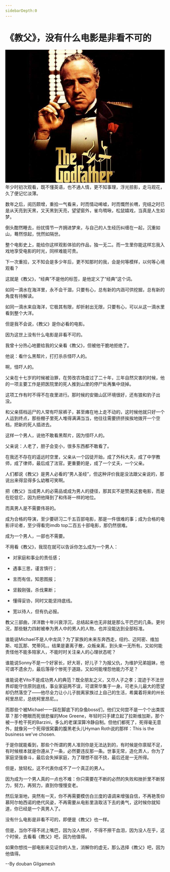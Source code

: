 ```yaml
---
sidebarDepth:0
---
```

# 《教父》，没有什么电影是非看不可的
![马龙白兰度](/godfather.jpg)
年少时初次观看，既不懂英语，也不通人情，更不知事理，浮光掠影，走马观花，久了便记忆淡薄。

数年之后，阅历颇增，重拾一气看来，时而情动唏嘘，时而慨然长喟，完结之时已是从天亮到天黑，又天黑到天亮，望望窗外，雀鸟啁啾，松鼠嬉戏，当真是人生如梦。

倒头酣然睡去，纷扰情节一齐拥进梦来，与自己的人生经历纠缠在一起，沉重如山，蓦然惊起，恍然如隔世。

整个电影史上，能给你这样观影体验的作品，独一无二。而一生里你能这样忘我入戏地享受电影的时光，同样难能可贵。

下一次重拾，又不知会是多少年后，更不知那时的我，会是何等模样，以何等心境观看？

这就是《教父》，“经典”不是他的标签，是他定义了“经典”这个词。

如同一滴水在海洋里，永不会干涸，只要有心，总有新的内涵可供挖掘，总有新的角度有待解读。

如同一滴水来自海洋，它极其有限，却折射出无限，只要有心，可以从这一滴水里看到整个大洋。


但是我不会说，《教父》是你必看的电影。

因为这世上没有什么电影是非看不可的。

我曾十分热心地要给我的父亲看《教父》，但被他干脆地拒绝了。

他说：看什么黑帮片，打打杀杀怪吓人的。

啊，怪吓人的。

父亲在十七岁的时候被治罪，在劳改农场度过了二十年，三年自然灾害的时候，他的一项主要工作是把医院里的死人推到山里的停尸处再集中烧掉。

这项工作有时不得不在夜里进行。那时候的安徽山区环境很好，还有狼和豹子出没。

和父亲搭档运尸的人常有吓尿裤子，甚至瘫在地上走不动的，这时候他就只好一个人运到终点，那些棚子里死人堆得满满当当，他往往需要挤挤挨挨地拨开一个空档，把新的死人插进去。

这样一个男人，说他不敢看黑帮片，因为怪吓人的。

父亲说：人老了，胆子会变小，很多东西都不敢看了。


在我还不存在的遥远时空里，父亲从一个囚徒开始，成了外科大夫，成了中学教师，成了律师，最后成了法官。更重要的是，成了一个丈夫，一个父亲。

人们都说《教父》是男人必看的“男人圣经”，但这种评价我是没法跟父亲说的，那说出来得显得多么幼稚可笑啊。

把《教父》当成男人的必需品或成为男人的捷径，那其实不是赞美这套电影，而是在贬低它，因为把他降到了和伟哥一样的地位。

而真男人是不需要伟哥的。


成为合格的导演，至少要研习二千五百部电影，那是一件很难的事；成为合格的电影评论者，至少得看完imdb top二百五十部电影，那仍然很难。

成为一个男人，一部也不需要。

不用看《教父》，我现在就可以告诉你怎么成为一个男人：

* 对家庭和事业的责任感；

* 遇事三思，谨言慎行；

* 言而有信，知恩图报；

* 坚毅刚强，杀伐果断；

* 懂得妥协，同时又能坚持底线。

* 宽以待人，但有仇必报。

教父三部曲，洋洋数十年兴衰浮沉，总结起来也无非就是那么干巴巴的几条。更何况，那些魅力四射被奉为男人中的男人的人物，也并没能达到全部标准。

谁能说Michael不是人中龙凤？为了家族的未来东奔西走，纽约、迈阿密、维加斯、哈瓦那、梵蒂冈。。结果是妻离子散，众叛亲离，到头来一无所有。又如何能责怪他不能多陪家人，不能时时关注亲人的心理状态呢？

谁能说Sonny不是一个好家长，好大哥，好儿子？为报父仇，为维护兄弟姐妹，他可谓不遗余力，最后落得个惨死于道路，又如何能埋怨他能力不足？

谁能说老Vito不是成功男人的典范？既全朋友之义，又尽人子之孝；混迹于不法世界却能守住原则底线，事业家庭两不误，可谓荣华集于一身。可老头儿最大的愿望却仍然落空了——他尽全力让小儿子脱离家族过上自己的生活，希冀着将来的州长柯里昂尼，总统柯里昂尼。。

而那些个被Michael一一踩在脚底下的杂鱼boss们，他们又何尝不是一个个出类拔萃？那个瞎眼而死很悲催的Moe Greene，年轻时只手建立起了拉斯维加斯，那个被一手枪干死的Barzini，多么的老谋深算冷静自制。但他们都死了，死得毫无意外，就像另一个死得很窝囊的腹黑老头儿Hyman Roth说的那样：This is the business we've chosen.

于是你就能看到，那些个所谓的男人准则你是无法达到的，有时候是你禀赋不足，有时候根本就是你遵从了一条，必然要违反那一条。世事无常，造化弄人，你为了家庭坚强奋斗，最后会失掉家庭，为了理想不屈不挠，最后还是一无所得。

但是，放轻松，这不代表你成不了一个真正的男人。

因为成为一个男人真的一点也不难：你只需要在不断的必然的失败和挫折里不断努力，努力，再努力，直到你慢慢变老。

然后渐渐地，突然有一天，你不再需要模仿白兰度的语调来增强自信，不再艳羡仰慕阿尔帕西诺的绝代风姿，不再需要从电影里汲取活下去的勇气，这时候你就知道，你已经是一个真男人了。


没有什么电影是非看不可的，即便是《教父》也一样。

但是，当你不得不闭上嘴巴，因为没人想听，不得不擦干血泪，因为没人在乎，这个时侯，去看看《教父》吧，因为他值得。

如果你想找一部电影来见证你的人生，消解你的虚无，那么选择《教父》吧，因为他值得。  

--By douban Gilgamesh